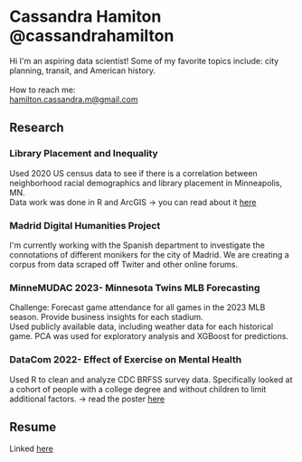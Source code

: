 # Cassandra Hamiton @cassandrahamilton
Hi I'm an aspiring data scientist! Some of my favorite topics include: city planning, transit, and American history. <br> <br>
How to reach me: <br>
hamilton.cassandra.m@gmail.com
## Research
### Library Placement and Inequality
Used 2020 US census data to see if there is a correlation between neighborhood racial demographics and library placement in Minneapolis, MN. <br/>
Data work was done in R and ArcGIS -> you can read about it [here](https://github.com/cassandrahamilton/library-inequality)
### Madrid Digital Humanities Project
I'm currently working with the Spanish department to investigate the connotations of different monikers for the city of Madrid. We are creating a corpus from data scraped off Twiter and other online forums.
### MinneMUDAC 2023- Minnesota Twins MLB Forecasting
Challenge: Forecast game attendance for all games in the 2023 MLB season. Provide business insights for each stadium. <br/>
Used publicly available data, including weather data for each historical game. PCA was used for exploratory analysis and XGBoost for predictions.
### DataCom 2022- Effect of Exercise on Mental Health
Used R to clean and analyze CDC BRFSS survey data.
Specifically looked at a cohort of people with a college degree and without children to limit additional factors. -> read the poster [here](https://github.com/cassandrahamilton/cassandrahamilton/blob/e25a635819030f358c0023bc7bdf1021898a9def/DataCom%20Poster.pdf)

## Resume
Linked [here](https://github.com/cassandrahamilton/cassandrahamilton/blob/ea3f5f97fa6717c7b68ee8b6f984071d1e57380f/Resume.docx)

<!---
cassandrahamilton/cassandrahamilton is a ✨ special ✨ repository because its `README.md` (this file) appears on your GitHub profile.
You can click the Preview link to take a look at your changes.
--->
